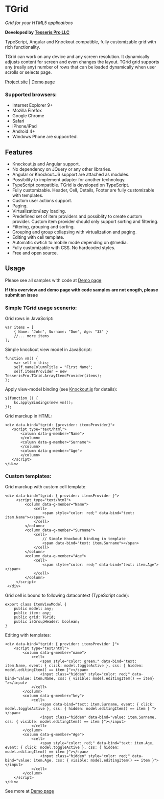 # TGrid

*Grid for your HTML5 applications*

**Developed by [Tesseris Pro LLC](http://www.tesseris.com)**

TypeScript, Angular and Knockout compatible, fully customizable grid with rich functionality. 

TGrid can work on any device and any screen resolution. It dynamically adjusts content for screen and even changes the layout. TGrid grid supports any (really any) number of rows that can be loaded dynamically when user scrolls or selects page. 

[Project site](http://grid.tesseris.com) | [Demo page](http://grid.tesseris.com/Home/Demo)

### Supported browsers:

* Internet Explorer 9+
* Mozilla Firefox 
* Google Chrome
* Safari
* iPhone/iPad
* Android 4+ 
* Windows Phone are supporrted.

## Features

* Knockout.js and Angular support.
* No dependency on JQuery or any other libraries.
* Angular or Knockout.JS support are attached as modules.
* Possibility to implement adapter for another technology.
* TypeScript compatible. TGrid is developed on TypeScript.
* Fully customizable. Header, Cell, Details, Footer are fully customizable with templates.
* Custom user actions support.
* Paging.
* Virtualization/lazy loading.
* Predefined set of item providers and possiblity to create custom provider. Custom item provider should only support sorting and filtering.
* Filtering, grouping and sorting.
* Grouping and group collapsing with virtualization and paging.
* Editing with cell template.
* Automatic swtich to mobile mode depending on @media.
* Fully customizable with CSS. No hardcoded styles.
* Free and open source.

## Usage

Please see all samples with code at [Demo page](http://grid.tesseris.com/Home/Demo)

**If this overview and demo page with code samples are not enogth, please submit an issue**

### Simple TGrid usage scenerio:

Grid rows in JavaScript:

    var items = [
        { Name: "John", Surname: "Doe", Age: "33" }
        //... more items
    ];

Simple knockout view model in JavaScript:

    function vm() {
        var self = this;
        self.nameColumnTitle = "First Name";
        self.itemsProvider = new TesserisPro.TGrid.ArrayItemsProvider(items);
    };
    
 Apply view-model binding (see [Knockout.js](http://knockoutjs.com/) for details):

    $(function () {
        ko.applyBindings(new vm());
    });

Grid marckup in HTML:

    <div data-bind="tgrid: {provider: itemsProvider}">
       <script type="text/html">  
           <column data-g-member="Name">  
           </column>  
           <column data-g-member="Surname">  
           </column>  
           <column data-g-member="Age">  
           </column>  
       </script>  
    </div>

### Custom templates:

Grid marckup with custom cell template:

    <div data-bind="tgrid: { provider: itemsProvider }">
         <script type="text/html">
             <column data-g-member="Name">
                 <cell>
                     <span style="color: red;" data-bind="text: item.Name"></span>               
                 </cell>
             </column>
             <column data-g-member="Surname">
                 <cell>
                     // Simple Knockout binding in template
                     <span data-bind="text: item.Surname"></span>
                 </cell>
             </column>
             <column data-g-member="Age">           
                 <cell>
                     <span style="color: red;" data-bind="text: item.Age"></span>
                 </cell>
             </column>
         </script>
     </div>

Grid cell is bound to following datacontext (TypeScript code):

    export class ItemViewModel {
        public model: any;
        public item: any;
        public grid: TGrid;
        public isGroupHeader: boolean;
    }

Editing with templates:

    <div data-bind="tgrid: { provider: itemsProvider }">
        <script type="text/html">
            <column data-g-member="name">
                <cell>
                    <span style="color: green;" data-bind="text: item.Name, event: { click: model.toggleActive }, css: { hidden: model.editingItem() == item }"></span>                                    
                    <input class="hidden" style="color: red;" data-bind="value: item.Name, css: { visible: model.editingItem() == item} "></input>                   
                </cell>
            </column>
            <column data-g-member="key">
                <cell>
                    <span data-bind="text: item.Surname, event: { click: model.toggleActive }, css: { hidden: model.editingItem() == item } "></span>
                    <input class="hidden" data-bind="value: item.Surname, css: { visible: model.editingItem() == item }"></input>
                </cell>
            </column>
            <column data-g-member="Age">           
                <cell>
                    <span style="color: red;" data-bind="text: item.Age, event: { click: model.toggleActive }, css: { hidden: model.editingItem() == item }"></span>
                    <input class="hidden" style="color: red;" data-bind="value: item.Age, css: { visible: model.editingItem() == item }"></input>
                </cell>
            </column>
        </script>
    </div>

See more at [Demo page](http://grid.tesseris.com/Home/Demo)
